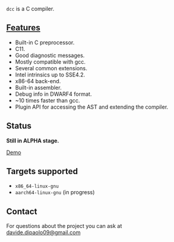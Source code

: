 `dcc` is a C compiler.


## [Features]()
- Built-in C preprocessor.
- C11.
- Good diagnostic messages.
- Mostly compatible with gcc.
- Several common extensions.
- Intel intrinsics up to SSE4.2.
- x86-64 back-end.
- Built-in assembler.
- Debug info in DWARF4 format.
- ~10 times faster than gcc.
- Plugin API for accessing the AST and extending the compiler.


## Status
**Still in ALPHA stage.**

[Demo]()

## Targets supported
- `x86_64-linux-gnu`
- `aarch64-linux-gnu` (in progress)


## Contact
For questions about the project you can ask at davide.dipaolo09@gmail.com
